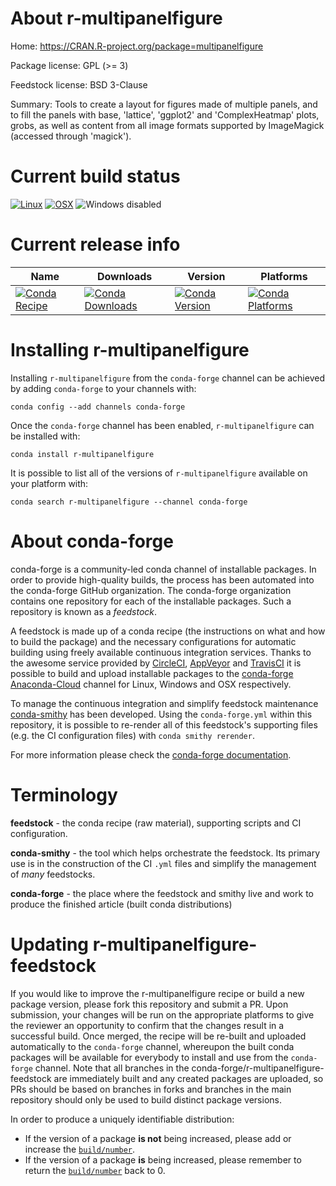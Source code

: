 About r-multipanelfigure
========================

Home: https://CRAN.R-project.org/package=multipanelfigure

Package license: GPL (>= 3)

Feedstock license: BSD 3-Clause

Summary: Tools to create a layout for figures made of multiple panels, and to fill the panels with base, 'lattice', 'ggplot2' and 'ComplexHeatmap' plots, grobs, as well as content from all image formats supported by ImageMagick (accessed through 'magick').



Current build status
====================

[![Linux](https://img.shields.io/circleci/project/github/conda-forge/r-multipanelfigure-feedstock/master.svg?label=Linux)](https://circleci.com/gh/conda-forge/r-multipanelfigure-feedstock)
[![OSX](https://img.shields.io/travis/conda-forge/r-multipanelfigure-feedstock/master.svg?label=macOS)](https://travis-ci.org/conda-forge/r-multipanelfigure-feedstock)
![Windows disabled](https://img.shields.io/badge/Windows-disabled-lightgrey.svg)

Current release info
====================

| Name | Downloads | Version | Platforms |
| --- | --- | --- | --- |
| [![Conda Recipe](https://img.shields.io/badge/recipe-r--multipanelfigure-green.svg)](https://anaconda.org/conda-forge/r-multipanelfigure) | [![Conda Downloads](https://img.shields.io/conda/dn/conda-forge/r-multipanelfigure.svg)](https://anaconda.org/conda-forge/r-multipanelfigure) | [![Conda Version](https://img.shields.io/conda/vn/conda-forge/r-multipanelfigure.svg)](https://anaconda.org/conda-forge/r-multipanelfigure) | [![Conda Platforms](https://img.shields.io/conda/pn/conda-forge/r-multipanelfigure.svg)](https://anaconda.org/conda-forge/r-multipanelfigure) |

Installing r-multipanelfigure
=============================

Installing `r-multipanelfigure` from the `conda-forge` channel can be achieved by adding `conda-forge` to your channels with:

```
conda config --add channels conda-forge
```

Once the `conda-forge` channel has been enabled, `r-multipanelfigure` can be installed with:

```
conda install r-multipanelfigure
```

It is possible to list all of the versions of `r-multipanelfigure` available on your platform with:

```
conda search r-multipanelfigure --channel conda-forge
```


About conda-forge
=================

conda-forge is a community-led conda channel of installable packages.
In order to provide high-quality builds, the process has been automated into the
conda-forge GitHub organization. The conda-forge organization contains one repository
for each of the installable packages. Such a repository is known as a *feedstock*.

A feedstock is made up of a conda recipe (the instructions on what and how to build
the package) and the necessary configurations for automatic building using freely
available continuous integration services. Thanks to the awesome service provided by
[CircleCI](https://circleci.com/), [AppVeyor](https://www.appveyor.com/)
and [TravisCI](https://travis-ci.org/) it is possible to build and upload installable
packages to the [conda-forge](https://anaconda.org/conda-forge)
[Anaconda-Cloud](https://anaconda.org/) channel for Linux, Windows and OSX respectively.

To manage the continuous integration and simplify feedstock maintenance
[conda-smithy](https://github.com/conda-forge/conda-smithy) has been developed.
Using the ``conda-forge.yml`` within this repository, it is possible to re-render all of
this feedstock's supporting files (e.g. the CI configuration files) with ``conda smithy rerender``.

For more information please check the [conda-forge documentation](https://conda-forge.org/docs/).

Terminology
===========

**feedstock** - the conda recipe (raw material), supporting scripts and CI configuration.

**conda-smithy** - the tool which helps orchestrate the feedstock.
                   Its primary use is in the construction of the CI ``.yml`` files
                   and simplify the management of *many* feedstocks.

**conda-forge** - the place where the feedstock and smithy live and work to
                  produce the finished article (built conda distributions)


Updating r-multipanelfigure-feedstock
=====================================

If you would like to improve the r-multipanelfigure recipe or build a new
package version, please fork this repository and submit a PR. Upon submission,
your changes will be run on the appropriate platforms to give the reviewer an
opportunity to confirm that the changes result in a successful build. Once
merged, the recipe will be re-built and uploaded automatically to the
`conda-forge` channel, whereupon the built conda packages will be available for
everybody to install and use from the `conda-forge` channel.
Note that all branches in the conda-forge/r-multipanelfigure-feedstock are
immediately built and any created packages are uploaded, so PRs should be based
on branches in forks and branches in the main repository should only be used to
build distinct package versions.

In order to produce a uniquely identifiable distribution:
 * If the version of a package **is not** being increased, please add or increase
   the [``build/number``](https://conda.io/docs/user-guide/tasks/build-packages/define-metadata.html#build-number-and-string).
 * If the version of a package **is** being increased, please remember to return
   the [``build/number``](https://conda.io/docs/user-guide/tasks/build-packages/define-metadata.html#build-number-and-string)
   back to 0.
